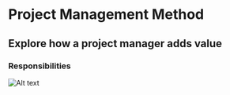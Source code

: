 # Project Management Method

## Explore how a project manager adds value

### Responsibilities 
![Alt text]()